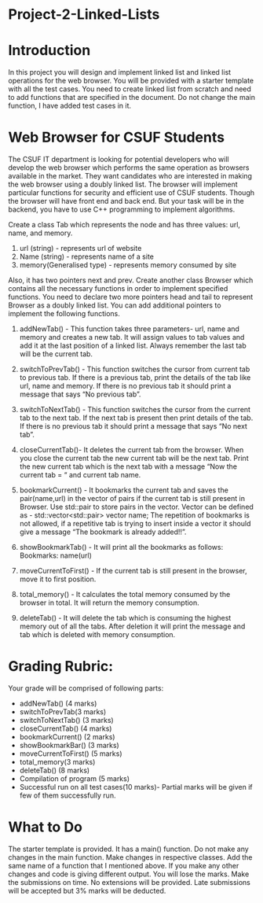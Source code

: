 # Project-2-Linked-Lists
# Introduction
In this project you will design and implement linked list and linked list operations for the web browser. You will be provided with a starter template with all the test cases. You need to create linked list from scratch and need to add functions  that are specified in the document. Do not change the main function, I have added test cases in it.

# Web Browser for CSUF Students

The CSUF IT department is looking for potential developers who will develop the web browser which performs the same operation as browsers available in the market. They want candidates who are interested in making the web browser using a doubly linked list. The browser will implement particular functions for security and efficient use of CSUF students. Though the browser will have front end and back end. But your task will be in the backend, you have to use C++ programming to implement algorithms.

Create a class Tab which represents the node and has three values: url, name, and memory. 
1. url (string) - represents url of website
2. Name (string) - represents name of a site
3. memory(Generalised type) - represents memory consumed by site

Also, it has two pointers next and prev. Create another class Browser which contains all the necessary functions in order to implement specified functions. You need to declare two more pointers head and tail to represent Browser as a doubly linked list. You can add additional pointers to implement the following functions. 

1. addNewTab() - This function takes three parameters- url, name and memory and creates a new tab. It will assign values to tab values and add it at the last position of a linked list. Always remember the last tab will be the current tab.
2. switchToPrevTab() - This function switches the cursor from current tab to previous tab. If there is a previous tab, print the details of the tab like url, name and memory. If there is no previous tab it should print a message that says  “No previous tab”.
3. switchToNextTab() - This function switches the cursor from the current tab to the next tab. If the next tab is present then print details of the tab. If there is no previous tab it should print a message that says  “No next tab”.
4. closeCurrentTab()- It deletes the current tab from the browser. When you close the current tab the new current tab will be the next tab. Print the new current tab which is the next tab with a message “Now the current tab  = “ and current tab name.  

5. bookmarkCurrent() - It bookmarks the current tab and saves the pair(name,url) in the vector of pairs if the current tab is still present in Browser. Use std::pair to store pairs in the vector. Vector can be defined as -  std::vector<std::pair<data types of elements>> vector name; The repetition of bookmarks is not allowed, if a repetitive tab is trying to insert inside a vector it should give a message “The bookmark is already added!!”. 

7. showBookmarkTab() - It will print all the bookmarks as follows: 
		Bookmarks:
name(url)

8. moveCurrentToFirst() - If the current tab is still present in the browser, move it to first position.

9. total_memory() - It calculates the total memory consumed by the browser in total. It will return the memory consumption. 

10. deleteTab() - It will delete the tab which is consuming the highest memory out of all the tabs. After deletion it will print the message and tab which is deleted with memory consumption.  
	

# Grading Rubric:
Your grade will be comprised of following parts: 
* addNewTab() (4 marks)
* switchToPrevTab(3 marks)
* switchToNextTab() (3 marks)
* closeCurrentTab() (4 marks)
* bookmarkCurrent() (2 marks)
* showBookmarkBar() (3 marks)
* moveCurrentToFirst() (5 marks)
* total_memory(3 marks)
* deleteTab() (8 marks)
* Compilation of program (5 marks)
* Successful run on all test cases(10 marks)- Partial marks will be given if few of them successfully run. 

# What to Do
The starter template is provided. It has a main() function. Do not make any changes in the main function. Make changes in respective classes. Add the same name of a function that I mentioned above. If you make any other changes and code is giving different output. You will lose the marks. Make the submissions on time. No extensions will be provided. Late submissions will be accepted but 3% marks will be deducted. 
